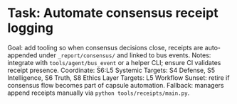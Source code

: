# Task: Automate consensus receipt logging
Goal: add tooling so when consensus decisions close, receipts are auto-appended under `_report/consensus/` and linked to bus events.
Notes: integrate with `tools/agent/bus_event` or a helper CLI; ensure CI validates receipt presence.
Coordinate: S6:L5
Systemic Targets: S4 Defense, S5 Intelligence, S6 Truth, S8 Ethics
Layer Targets: L5 Workflow
Sunset: retire if consensus flow becomes part of capsule automation.
Fallback: managers append receipts manually via `python tools/receipts/main.py`.
